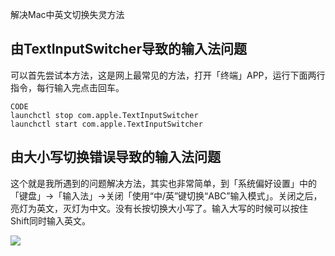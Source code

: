 解决Mac中英文切换失灵方法

## 由TextInputSwitcher导致的输入法问题

可以首先尝试本方法，这是网上最常见的方法，打开「终端」APP，运行下面两行指令，每行输入完点击回车。

```
CODE
launchctl stop com.apple.TextInputSwitcher
launchctl start com.apple.TextInputSwitcher
```

##

## 由大小写切换错误导致的输入法问题

这个就是我所遇到的问题解决方法，其实也非常简单，到「系统偏好设置」中的「键盘」->「输入法」->关闭「使用“中/英”键切换“ABC”输入模式」。关闭之后，亮灯为英文，灭灯为中文。没有长按切换大小写了。输入大写的时候可以按住Shift同时输入英文。

![](https://p.zhheo.com/REdt8225890881627979218098.png!blogimg)